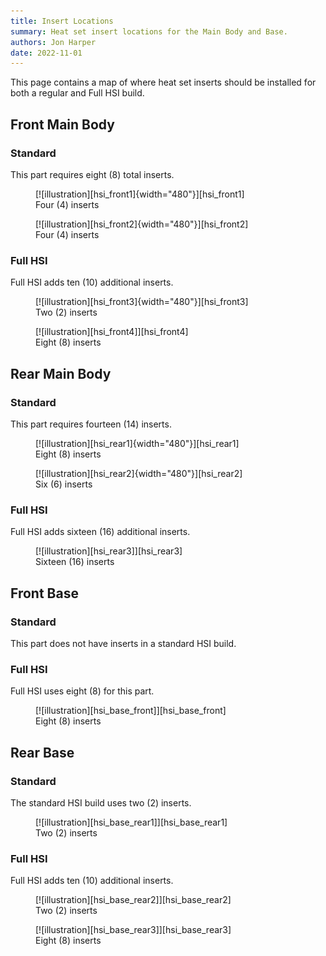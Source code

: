 ```yaml
---
title: Insert Locations
summary: Heat set insert locations for the Main Body and Base.
authors: Jon Harper
date: 2022-11-01
---
```


This page contains a map of where heat set inserts should be installed for both a regular and Full HSI build.

## Front Main Body

### Standard

This part requires eight (8) total inserts.

<figure markdown>
  [![illustration][hsi_front1]{width="480"}][hsi_front1]
  <figcaption>Four (4) inserts</figcaption>
</figure>

<figure markdown>
  [![illustration][hsi_front2]{width="480"}][hsi_front2]
  <figcaption>Four (4) inserts</figcaption>
</figure>

### Full HSI

Full HSI adds ten (10) additional inserts.

<figure markdown>
  [![illustration][hsi_front3]{width="480"}][hsi_front3]
  <figcaption>Two (2) inserts</figcaption>
</figure>

<figure markdown>
  [![illustration][hsi_front4]][hsi_front4]
  <figcaption>Eight (8) inserts</figcaption>
</figure>


## Rear Main Body

### Standard

This part requires fourteen (14) inserts.

<figure markdown>
  [![illustration][hsi_rear1]{width="480"}][hsi_rear1]
  <figcaption>Eight (8) inserts</figcaption>
</figure>

<figure markdown>
  [![illustration][hsi_rear2]{width="480"}][hsi_rear2]
  <figcaption>Six (6) inserts</figcaption>
</figure>

### Full HSI

Full HSI adds sixteen (16) additional inserts.

<figure markdown>
  [![illustration][hsi_rear3]][hsi_rear3]
  <figcaption>Sixteen (16) inserts</figcaption>
</figure>

## Front Base

### Standard

This part does not have inserts in a standard HSI build.

### Full HSI

Full HSI uses eight (8) for this part.

<figure markdown>
  [![illustration][hsi_base_front]][hsi_base_front]
  <figcaption>Eight (8) inserts</figcaption>
</figure>

## Rear Base

### Standard

The standard HSI build uses two (2) inserts.

<figure markdown>
  [![illustration][hsi_base_rear1]][hsi_base_rear1]
  <figcaption>Two (2) inserts</figcaption>
</figure>

### Full HSI

Full HSI adds ten (10) additional inserts.

<figure markdown>
  [![illustration][hsi_base_rear2]][hsi_base_rear2]
  <figcaption>Two (2) inserts</figcaption>
</figure>

<figure markdown>
  [![illustration][hsi_base_rear3]][hsi_base_rear3]
  <figcaption>Eight (8) inserts</figcaption>
</figure>

[hsi_rear1]: ../img/assembly/hsi/rear/rear_hsi1.webp
[hsi_rear2]: ../img/assembly/hsi/rear/rear_hsi2.webp
[hsi_rear3]: ../img/assembly/hsi/rear/rear_full_hsi.webp

[hsi_front1]: ../img/assembly/hsi/front/front_hsi1.webp
[hsi_front2]: ../img/assembly/hsi/front/front_hsi2.webp
[hsi_front3]: ../img/assembly/hsi/front/front_full_hsi1.webp
[hsi_front4]: ../img/assembly/hsi/front/front_full_hsi2.webp

[hsi_base_front]: ../img/assembly/hsi/base/front_full_hsi.webp

[hsi_base_rear1]: ../img/assembly/hsi/base/rear_hsi.webp
[hsi_base_rear2]: ../img/assembly/hsi/base/rear_full_hsi1.webp
[hsi_base_rear3]: ../img/assembly/hsi/base/rear_full_hsi2.webp